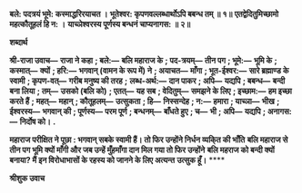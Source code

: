**बले: पदत्रयं भूमे: कस्माद्धरिरयाचत ।** **भूतेश्वर: कृपणवल्लब्धार्थोऽपि बबन्ध तम् ॥ १॥** **एतद्वेदितुमिच्छामो महत्कौतूहलं हि न: ।** **याच्ञेश्वरस्य पूर्णस्य बन्धनं चाप्यनागस: ॥ २॥** 

**शब्दार्थ** 

**श्री-राजा उवाच—** **राजा ने कहा** **; बले:—** **बलि महाराज के** **; पद-त्रयम्—** **तीन पग** **; भूमे:—** **भूमि के** **; कस्मात्—** **क्यों** **; हरि:—** **भगवान् (वामन के रूप में) ने** **; अयाचत—** **माँगा** **; भूत-ईश्वर:—** **सारे ब्रह्माण्ड के स्वामी** **; कृपण-वत्—** **गरीब मनुष्य की तरह** **;** **लब्ध-अर्थ:—** **दान पाकर** **; अपि—** **यद्यपि** **; बबन्ध—** **बन्दी बना लिया** **; तम्—** **उसको (बलि को)** **; एतत्—** **यह सब** **; वेदितुम्—** **समझने के लिए** **; इच्छाम:—** **हम इच्छा करते हैं** **; महत्—** **महान्** **; कौतूहलम्—** **उत्सुकता** **; हि—** **निस्सन्देह** **; न:—** **हमारा** **; याच्ञा—** **भीख** **; ईश्वरस्य—** **भगवान् की** **; पूर्णस्य—** **परम पूर्ण** **; बन्धनम्—** **बाँधते हुए** **; च—** **भी** **; अपि—** **यद्यपि** **; अनागस:—** **निर्दोष को।** **.** 

**महाराज परीक्षित ने पूछा : भगवान् सबके स्वामी हैं। तो फिर उन्होंने निर्धन व्यकि्त की भाँति** **बलि महाराज से तीन पग भूमि क्यों माँगी और जब उन्हें मुँहमाँगा दान मिल गया तो फिर उन्होंने** **बलि महराज को बन्दी क्यों बनाया? मैं इन विरोधाभासों के रहस्य को जानने के लिए अत्यन्त** **उत्सुक हूँ।** **** 

**श्रीशुक उवाच** 